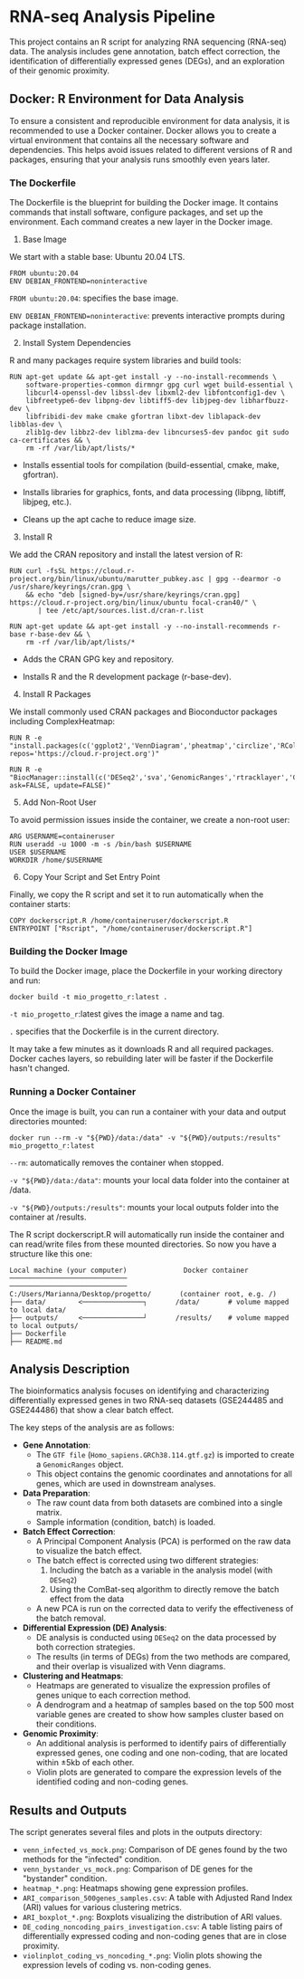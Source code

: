 # RNA-seq Analysis Pipeline
This project contains an R script for analyzing RNA sequencing (RNA-seq) data. The analysis includes gene annotation, batch effect correction, the identification of differentially expressed genes (DEGs), and an exploration of their genomic proximity.

## Docker: R Environment for Data Analysis

To ensure a consistent and reproducible environment for data analysis, it is recommended to use a Docker container. Docker allows you to create a virtual environment that contains all the necessary software and dependencies. This helps avoid issues related to different versions of R and packages, ensuring that your analysis runs smoothly even years later.

### The Dockerfile

The Dockerfile is the blueprint for building the Docker image. It contains commands that install software, configure packages, and set up the environment. Each command creates a new layer in the Docker image.

1. Base Image

We start with a stable base: Ubuntu 20.04 LTS.

```{dockerfile}
FROM ubuntu:20.04
ENV DEBIAN_FRONTEND=noninteractive
```
`FROM ubuntu:20.04`: specifies the base image.

`ENV DEBIAN_FRONTEND=noninteractive`: prevents interactive prompts during package installation.

2. Install System Dependencies

R and many packages require system libraries and build tools:
```{dockerfile}
RUN apt-get update && apt-get install -y --no-install-recommends \
    software-properties-common dirmngr gpg curl wget build-essential \
    libcurl4-openssl-dev libssl-dev libxml2-dev libfontconfig1-dev \
    libfreetype6-dev libpng-dev libtiff5-dev libjpeg-dev libharfbuzz-dev \
    libfribidi-dev make cmake gfortran libxt-dev liblapack-dev libblas-dev \
    zlib1g-dev libbz2-dev liblzma-dev libncurses5-dev pandoc git sudo ca-certificates && \
    rm -rf /var/lib/apt/lists/*
```

* Installs essential tools for compilation (build-essential, cmake, make, gfortran).

* Installs libraries for graphics, fonts, and data processing (libpng, libtiff, libjpeg, etc.).

* Cleans up the apt cache to reduce image size.

3. Install R

We add the CRAN repository and install the latest version of R:
```{dockerfile}
RUN curl -fsSL https://cloud.r-project.org/bin/linux/ubuntu/marutter_pubkey.asc | gpg --dearmor -o /usr/share/keyrings/cran.gpg \
    && echo "deb [signed-by=/usr/share/keyrings/cran.gpg] https://cloud.r-project.org/bin/linux/ubuntu focal-cran40/" \
       | tee /etc/apt/sources.list.d/cran-r.list

RUN apt-get update && apt-get install -y --no-install-recommends r-base r-base-dev && \
    rm -rf /var/lib/apt/lists/*
```

* Adds the CRAN GPG key and repository.

* Installs R and the R development package (r-base-dev).

4. Install R Packages

We install commonly used CRAN packages and Bioconductor packages including ComplexHeatmap:
```{dockerfile}
RUN R -e "install.packages(c('ggplot2','VennDiagram','pheatmap','circlize','RColorBrewer','cluster','mclust','grid','reshape2','dplyr','data.table','BiocManager'), repos='https://cloud.r-project.org')"

RUN R -e "BiocManager::install(c('DESeq2','sva','GenomicRanges','rtracklayer','ComplexHeatmap'), ask=FALSE, update=FALSE)"
```
5. Add Non-Root User

To avoid permission issues inside the container, we create a non-root user:

```{dockerfile}
ARG USERNAME=containeruser
RUN useradd -u 1000 -m -s /bin/bash $USERNAME
USER $USERNAME
WORKDIR /home/$USERNAME
```
6. Copy Your Script and Set Entry Point

Finally, we copy the R script and set it to run automatically when the container starts:

```{dockerfile}
COPY dockerscript.R /home/containeruser/dockerscript.R
ENTRYPOINT ["Rscript", "/home/containeruser/dockerscript.R"]
```
### Building the Docker Image

To build the Docker image, place the Dockerfile in your working directory and run:

```{dockerfile}
docker build -t mio_progetto_r:latest .
```

`-t mio_progetto_r`:latest gives the image a name and tag.

`.` specifies that the Dockerfile is in the current directory.

It may take a few minutes as it downloads R and all required packages. Docker caches layers, so rebuilding later will be faster if the Dockerfile hasn't changed.

### Running a Docker Container

Once the image is built, you can run a container with your data and output directories mounted:
```{dockerfile}
docker run --rm -v "${PWD}/data:/data" -v "${PWD}/outputs:/results" mio_progetto_r:latest
```

`--rm`: automatically removes the container when stopped.

`-v "${PWD}/data:/data"`: mounts your local data folder into the container at /data.

`-v "${PWD}/outputs:/results"`: mounts your local outputs folder into the container at /results.

The R script dockerscript.R will automatically run inside the container and can read/write files from these mounted directories.
So now you have a structure like this one:
```{bash}
Local machine (your computer)              Docker container
─────────────────────────────             ─────────────────────────────
C:/Users/Marianna/Desktop/progetto/       (container root, e.g. /)
├── data/        <───────────────┐       /data/       # volume mapped to local data/
├── outputs/     <───────────────┘       /results/    # volume mapped to local outputs/
├── Dockerfile
├── README.md
```
## Analysis Description
The bioinformatics analysis focuses on identifying and characterizing differentially expressed genes in two RNA-seq datasets (GSE244485 and GSE244486) that show a clear batch effect.

The key steps of the analysis are as follows:
* **Gene Annotation**:
  * The `GTF file` (`Homo_sapiens.GRCh38.114.gtf.gz`) is imported to create a `GenomicRanges` object.
  * This object contains the genomic coordinates and annotations for all genes, which are used in downstream analyses.
* **Data Preparation**:
  * The raw count data from both datasets are combined into a single matrix.
  * Sample information (condition, batch) is loaded.
* **Batch Effect Correction**:
  * A Principal Component Analysis (PCA) is performed on the raw data to visualize the batch effect.
  * The batch effect is corrected using two different strategies:
    1. Including the batch as a variable in the analysis model (with `DESeq2`)
    2. Using the ComBat-seq algorithm to directly remove the batch effect from the data
  * A new PCA is run on the corrected data to verify the effectiveness of the batch removal.
* **Differential Expression (DE) Analysis**:
  * DE analysis is conducted using `DESeq2` on the data processed by both correction strategies.
  * The results (in terms of DEGs) from the two methods are compared, and their overlap is visualized with Venn diagrams.
* **Clustering and Heatmaps**:
  * Heatmaps are generated to visualize the expression profiles of genes unique to each correction method.
  * A dendrogram and a heatmap of samples based on the top 500 most variable genes are created to show how samples cluster based on their conditions.
* **Genomic Proximity**:
  * An additional analysis is performed to identify pairs of differentially expressed genes, one coding and one non-coding, that are located within ±5kb of each other.
  * Violin plots are generated to compare the expression levels of the identified coding and non-coding genes.

## Results and Outputs
The script generates several files and plots in the outputs directory:
 * `venn_infected_vs_mock.png`: Comparison of DE genes found by the two methods for the "infected" condition.
 * `venn_bystander_vs_mock.png`: Comparison of DE genes for the "bystander" condition.
 * `heatmap_*.png`: Heatmaps showing gene expression profiles.
 * `ARI_comparison_500genes_samples.csv`: A table with Adjusted Rand Index (ARI) values for various clustering metrics.
 * `ARI_boxplot_*.png`: Boxplots visualizing the distribution of ARI values.
 * `DE_coding_noncoding_pairs_investigation.csv`: A table listing pairs of differentially expressed coding and non-coding genes that are in close proximity.
 * `violinplot_coding_vs_noncoding_*.png`: Violin plots showing the expression levels of coding vs. non-coding genes.












